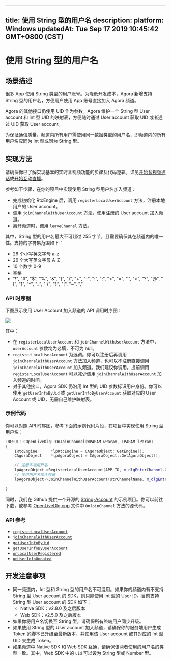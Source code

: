 
---
title: 使用 String 型的用户名
description: 
platform: Windows
updatedAt: Tue Sep 17 2019 10:45:42 GMT+0800 (CST)
---
# 使用 String 型的用户名
## 场景描述

很多 App 使用 String 类型的用户账号。为降低开发成本，Agora 新增支持 String 型的用户名，方便用户使用 App 账号直接加入 Agora 频道。

Agora 的其他接口仍使用 UID 作为参数。Agora 维护一个 String 型 User account 和 Int 型 UID 的映射表，方便随时通过 User account 获取 UID 或者通过 UID 获取 User account。

为保证通信质量，频道内所有用户需使用同一数据类型的用户名，即频道内的所有用户名应同为 Int 型或同为 String 型。

## 实现方法
请确保你已了解实现基本的实时音视频功能的步骤及代码逻辑。详见[开始音视频通话](../../cn/Audio%20Broadcast/start_call_win.md)或[开始互动直播](../../cn/Audio%20Broadcast/start_live_win.md)。

参考如下步骤，在你的项目中实现使用 String 型用户名加入频道：

- 完成初始化 RtcEngine 后，调用 `registerLocalUserAccount` 方法，注册本地用户的 User account。
- 调用 `joinChannelWithUserAccount` 方法，使用注册的 User account 加入频道。
- 离开频道时，调用 `leaveChannel` 方法。

其中，String 型的用户名最大不可超过 255 字节，且需要确保其在频道内的唯一性。支持的字符集范围如下：

- 26 个小写英文字母 a-z
- 26 个大写英文字母 A-Z
- 10 个数字 0-9
- 空格
- "!", "#", "$", "%", "&", "(", ")", "+", "-", ":", ";", "<", "=", ".", ">", "?", "@", "[", "]", "^", "_", " {", "}", "|", "~", ","

### API 时序图

下图展示使用 User Account 加入频道的 API 调用时序图：

![](https://web-cdn.agora.io/docs-files/1568716429057)

其中：

- 在 `registerLocalUserAccount` 和 `joinChannelWithUserAccount` 方法中，`userAccount` 参数均为必填，不可为 null。
- `registerLocalUserAccount` 为选调。你可以注册后再调用 `joinChannelWithUserAccount` 方法加入频道，也可以不注册直接调用 `joinChannelWithUserAccount` 加入频道。我们建议你调用。提前调用 `registerLocalUserAccount` 可以减少调用 `joinChannelWithUserAccount` 加入频道的时间。
- 对于其他接口，Agora SDK 仍沿用 Int 型的 UID 参数标识用户身份。你可以使用 `getUserInfoByUid` 或 `getUserInfoByUserAccount` 获取对应的 User Account 或 UID，无需自己维护映射表。

### 示例代码

你可以对照 API 时序图，参考下面的示例代码片段，在项目中实现使用 String 型用户名：

```C++
LRESULT COpenLiveDlg::OnJoinChannel(WPARAM wParam, LPARAM lParam)
{
	IRtcEngine		*lpRtcEngine = CAgoraObject::GetEngine();
	CAgoraObject	*lpAgoraObject = CAgoraObject::GetAgoraObject();

	// 注册本地用户名
	lpAgoraObject->RegisterLocalUserAccount(APP_ID, m_dlgEnterChannel.GetStringUid());
	// 使用用户名加入频道
	lpAgoraObject->JoinChannelWithUserAccount(strChannelName, m_dlgEnterChannel.GetStringUid());
	
}
```

同时，我们在 Github 提供一个开源的 [String-Account](https://github.com/AgoraIO/Advanced-Video/tree/master/String-Account) 的示例项目。你可以前往下载，或参考 [OpenLiveDlg.cpp](https://github.com/AgoraIO/Advanced-Video/blob/master/String-Account/Agora-String-Account-Windows/OpenLive/OpenLiveDlg.cpp) 文件中 `OnJoinChannel` 方法的源代码。

### API 参考

- [`registerLocalUserAccount`](https://docs.agora.io/cn/Audio%20Broadcast/API%20Reference/cpp/classagora_1_1rtc_1_1_i_rtc_engine.html#a0d44b74ced4005ee86353c13186f870d)
- [`joinChannelWithUserAccount`](https://docs.agora.io/cn/Audio%20Broadcast/API%20Reference/cpp/classagora_1_1rtc_1_1_i_rtc_engine.html#a14f8c308c6c57c55653552b939a8527a)
- [`getUserInfoByUid`](https://docs.agora.io/cn/Audio%20Broadcast/API%20Reference/cpp/classagora_1_1rtc_1_1_i_rtc_engine.html#abf4572004e6ceb99ce0ff76a75c69d0b)
- [`getUserInfoByUserAccount`](https://docs.agora.io/cn/Audio%20Broadcast/API%20Reference/cpp/classagora_1_1rtc_1_1_i_rtc_engine.html#a4f75984d3c5de5f6e3e4d8bd81e3b409)
- [`onLocalUserRegistered`](https://docs.agora.io/cn/Audio%20Broadcast/API%20Reference/cpp/classagora_1_1rtc_1_1_i_rtc_engine_event_handler.html#a919404869f86412e1945c730e5219b20)
- [`onUserInfoUpdated`](https://docs.agora.io/cn/Audio%20Broadcast/API%20Reference/cpp/classagora_1_1rtc_1_1_i_rtc_engine_event_handler.html#ad086cc4d8e5555cc75a0ab264c16d5ff)

## 开发注意事项

- 同一频道内，Int 型和 String 型的用户名不可混用。如果你的频道内有不支持 String 型 User account 的 SDK，则只能使用 Int 型的 User ID。目前支持 String 型 User account 的 SDK 如下：
  - Native SDK：v2.8.0 及之后版本
  - Web SDK：v2.5.0 及之后版本
- 如果你将用户名切换至 String 型，请确保所有终端用户同步升级。
- 如果使用 String 型的 User account 加入频道，请确保你的服务端用户生成 Token 的脚本已升级至最新版本，并使用该 User account 或其对应的 Int 型 UID 来生成 Token。
- 如果频道中 Native SDK 和 Web SDK 互通，请确保该两者使用的用户名的类型一致。其中，Web SDK 中的 `uid` 可以设为 String 型或 Number 型。
